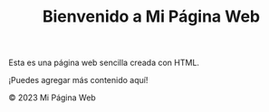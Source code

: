    <title>Mi Primera Página Web</title>
</head>
<body>
    <header>
        <h1>Bienvenido a Mi Página Web</h1>
    </header>
    <main>
        <p>Esta es una página web sencilla creada con HTML.</p>
        <p>¡Puedes agregar más contenido aquí!</p>
    </main>
    <footer>
        <p>&copy; 2023 Mi Página Web</p>
    </footer>
</body>
</html>
